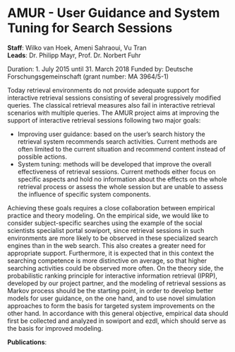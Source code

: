 # AMUR - User Guidance and System Tuning for Search Sessions

**Staff**: Wilko van Hoek, Ameni Sahraoui, Vu Tran   
**Leads**: Dr. Philipp Mayr, Prof. Dr. Norbert Fuhr   

Duration: 1. July 2015 until 31. March 2018
Funded by: Deutsche Forschungsgemeinschaft (grant number: MA 3964/5-1)

Today retrieval environments do not provide adequate support for interactive retrieval sessions consisting of several progressively modified queries. The classical retrieval measures also fail in interactive retrieval scenarios with multiple queries. The AMUR project aims at improving the support of interactive retrieval sessions following two major goals:
* Improving user guidance: based on the user’s search history the retrieval system recommends search activities. Current methods are often limited to the current situation and recommend content instead of possible actions.
* System tuning: methods will be developed that improve the overall effectiveness of retrieval sessions. Current methods either focus on specific aspects and hold no information about the effects on the whole retrieval process or assess the whole session but are unable to assess the influence of specific system components.

Achieving these goals requires a close collaboration between empirical practice and theory modeling. 
On the empirical side, we would like to consider subject-specific searches using the example of the social scientists specialist portal sowiport, since retrieval sessions in such environments are more likely to be observed in these specialized search engines than in the web search. This also creates a greater need for appropriate support. Furthermore, it is expected that in this context the searching competence is more distinctive on average, so that higher searching activities could be observed more often.
On the theory side, the probabilistic ranking principle for interactive information retrieval (IPRP), developed by our project partner, and the modeling of retrieval sessions as Markov process should be the starting point, in order to develop better models for user guidance, on the one hand, and to use novel simulation approaches to form the basis for targeted system improvements on the other hand. In accordance with this general objective, empirical data should first be collected and analyzed in sowiport and ezdl, which should serve as the basis for improved modeling.

**Publications**:
